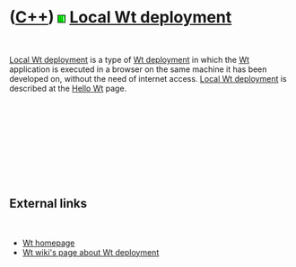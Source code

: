 



 

 

 

 

 

([C++](Cpp.htm)) ![Wt](PicWt.png) [Local Wt deployment](CppWtDeployLocal.htm)
=============================================================================

 

[Local Wt deployment](CppWtDeployLocal.htm) is a type of [Wt
deployment](CppWtDeploy.htm) in which the [Wt](CppWt.htm) application is
executed in a browser on the same machine it has been developed on,
without the need of internet access. [Local Wt
deployment](CppWtDeployLocal.htm) is described at the [Hello
Wt](CppHelloWt.htm) page.

 

 

 

 

 

External links
--------------

 

-   [Wt homepage](http://www.webtoolkit.eu/wt)
-   [Wt wiki's page about Wt
    deployment](http://redmine.webtoolkit.eu/projects/wt/wiki/Wt_Deployment)

 

 

 

 

 





 



